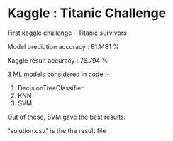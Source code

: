 # Kaggle : Titanic Challenge
First kaggle challenge - Titanic survivors

Model prediction accuracy : 81.1481 %

Kaggle result accuracy : 76.794 %

3 ML models considered in code :- 
  1) DecisionTreeClassifier 
  2) KNN 
  3) SVM
  
Out of these, SVM gave the best results.

"solution.csv" is the the result file

